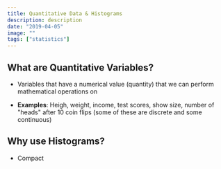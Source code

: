 ```yaml
---
title: Quantitative Data & Histograms
description: description
date: "2019-04-05"
image: ""
tags: ["statistics"]
---
```


## What are Quantitative Variables?

- Variables that have a numerical value (quantity) that we can perform mathematical operations on

- **Examples**: Heigh, weight, income, test scores, show size, number of "heads" after 10 coin flips (some of these are discrete and some continuous)

## Why use Histograms?

- Compact
